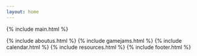 ```yaml
---
layout: home
---
```


{% include main.html %}
<!--{% include slideshow.html %}-->
{% include aboutus.html %}
{% include gamejams.html %}
{% include calendar.html %}
{% include resources.html %}
{% include footer.html %}